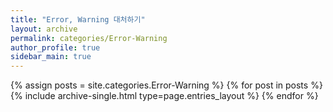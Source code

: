 ```yaml
---
title: "Error, Warning 대처하기"
layout: archive
permalink: categories/Error-Warning
author_profile: true
sidebar_main: true
---
```



{% assign posts = site.categories.Error-Warning %}
{% for post in posts %} {% include archive-single.html type=page.entries_layout %} {% endfor %}